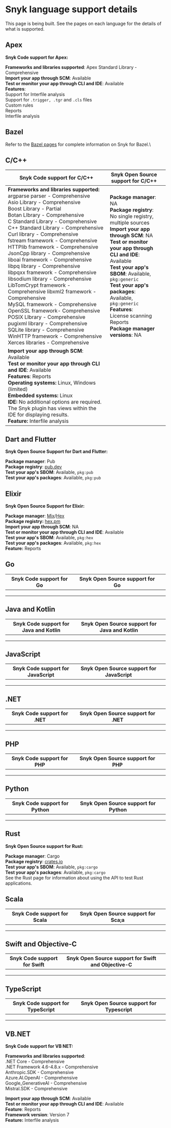 # Snyk language support details

&#x20;This page is being built. See the pages on each language for the details of what is supported.

## Apex

**Snyk Code support for Apex:**

**Frameworks and libraries supported**:  Apex Standard Library - Comprehensive\
**Import your app through SCM**: Available\
**Test or monitor your app through CLI and IDE**: Available\
**Features**:\
Support for Interfile analysis\
Support for `.trigger, .tgr` and `.cls` files\
Custom rules\
Reports\
Interfile analysis

## Bazel

Refer to the [Bazel pages](bazel/) for complete information on Snyk for Bazel.\


## C/C++

<table><thead><tr><th>Snyk Code support for C/C++</th><th>Snyk Open Source support for C/C++</th><th data-hidden></th></tr></thead><tbody><tr><td><strong>Frameworks and libraries supported:</strong> argparse parser - Comprehensive<br>Asio Library - Comprehensive<br>Boost Library - Partial<br>Botan LIbrary - Comprehensive<br>C Standard Library - Comprehensive<br>C++ Standard Library - Comprehensive<br>Curl library - Comprehensive<br>fstream framework - Comprehensive HTTPlib framework - Comprehensive JsonCpp library - Comprehensive<br>liboai framework - Comprehensive<br>libpq library - Comprehensive<br>libpqxx framework - Comprehensive libsodium library - Comprehensive LibTomCrypt framework - Comprehensive libxml2 framework - Comprehensive<br>MySQL framework - Comprehensive OpenSSL framework- Comprehensive<br>POSIX LIbrary - Comprehensive<br>pugixml library - Comprehensive<br>SQLite library - Comprehensive<br>WinHTTP framework - Comprehensive<br>Xerces libraries - Comprehensive</td><td><strong>Package manager</strong>: NA<br><strong>Package registry</strong>: No single registry, multiple sources <br><strong>Import your app through SCM</strong>: NA<br><strong>Test or monitor your app through CLI and IDE</strong>: Available<br><strong>Test your app's SBOM</strong>: Available, <code>pkg:generic</code><br><strong>Test your app's packages</strong>: Available, <code>pkg:generic</code><br><strong>Features</strong>:<br>License scanning<br>Reports<br><strong>Package manager versions</strong>: NA</td><td></td></tr><tr><td><strong>Import your app through SCM</strong>: Available<br><strong>Test or monitor your app through CLI and IDE</strong>: Available<br><strong>Features</strong>: Reports<br><strong>Operating systems:</strong> Linux, Windows (limited)<br><strong>Embedded systems:</strong> Linux<br><strong>IDE:</strong> No additional options are required. The Snyk plugin has views within the IDE for displaying results.<br><strong>Feature:</strong> Interfile analysis</td><td></td><td></td></tr></tbody></table>

## Dart and Flutter

**Snyk Open Source Support for Dart and Flutter:**

**Package manager**: Pub\
**Package registry**: [pub.dev](https://pub.dev/)\
**Test your app's SBOM**: Available, `pkg:pub`\
**Test your app's packages**: Available, `pkg:pub`

## Elixir

**Snyk Open Source Support for Elixir:**

**Package manager**: [Mix](https://hexdocs.pm/mix/Mix.html)/[Hex](https://hex.pm)\
**Package registry:**  [hex.pm](https://hex.pm/)\
**Import your app through SCM**: NA\
**Test or monitor your app through CLI and IDE**: Available\
**Test your app's SBOM**: Available, `pkg:hex`\
**Test your app's packages**: Available, `pkg:hex`\
**Feature:** Reports

## Go

<table><thead><tr><th>Snyk Code support for Go</th><th>Snyk Open Source support for Go</th><th data-hidden></th></tr></thead><tbody><tr><td></td><td></td><td></td></tr><tr><td></td><td></td><td></td></tr><tr><td></td><td></td><td></td></tr></tbody></table>

## Java and Kotlin

<table><thead><tr><th>Snyk Code support for Java and Kotlin</th><th>Snyk Open Source support for Java and Kotlin</th><th data-hidden></th></tr></thead><tbody><tr><td></td><td></td><td></td></tr><tr><td></td><td></td><td></td></tr><tr><td></td><td></td><td></td></tr></tbody></table>

## JavaScript

<table><thead><tr><th>Snyk Code support for JavaScript</th><th>Snyk Open Source support for JavaScript</th><th data-hidden></th></tr></thead><tbody><tr><td></td><td></td><td></td></tr><tr><td></td><td></td><td></td></tr><tr><td></td><td></td><td></td></tr></tbody></table>

## .NET

<table><thead><tr><th>Snyk Code support for .NET</th><th>Snyk Open Source support for .NET</th><th data-hidden></th></tr></thead><tbody><tr><td></td><td></td><td></td></tr><tr><td></td><td></td><td></td></tr><tr><td></td><td></td><td></td></tr></tbody></table>

## PHP

<table><thead><tr><th>Snyk Code support for PHP</th><th>Snyk Open Source support for PHP</th><th data-hidden></th></tr></thead><tbody><tr><td></td><td></td><td></td></tr><tr><td></td><td></td><td></td></tr><tr><td></td><td></td><td></td></tr></tbody></table>

## Python

<table><thead><tr><th>Snyk Code support for Python</th><th>Snyk Open Source support for Python</th><th data-hidden></th></tr></thead><tbody><tr><td></td><td></td><td></td></tr><tr><td></td><td></td><td></td></tr><tr><td></td><td></td><td></td></tr></tbody></table>

## Rust

**Snyk Open Source support for Rust:**

**Package manager**: Cargo\
**Package registry**: [crates.io](https://crates.io/)\
**Test your app's SBOM**: Available, `pkg:cargo`\
**Test your app's packages**: Available, `pkg:cargo`\
See the Rust page for information about using the API to test Rust applications.

## Scala

<table><thead><tr><th>Snyk Code support for Scala</th><th>Snyk Open Source support for Sca;a</th><th data-hidden></th></tr></thead><tbody><tr><td></td><td></td><td></td></tr><tr><td></td><td></td><td></td></tr><tr><td></td><td></td><td></td></tr></tbody></table>

## Swift and Objective-C

<table><thead><tr><th>Snyk Code support for Swift</th><th>Snyk Open Source support for Swift and Objective-C</th><th data-hidden></th></tr></thead><tbody><tr><td></td><td></td><td></td></tr><tr><td></td><td></td><td></td></tr><tr><td></td><td></td><td></td></tr></tbody></table>

## TypeScript

<table><thead><tr><th>Snyk Code support for TypeScript</th><th>Snyk Open Source support for Typescript</th><th data-hidden></th></tr></thead><tbody><tr><td></td><td></td><td></td></tr><tr><td></td><td></td><td></td></tr><tr><td></td><td></td><td></td></tr></tbody></table>

## VB.NET

**Snyk Code support for VB NET:**

**Frameworks and libraries supported**:\
.NET Core - Comprehensive\
.NET Framework 4.6-4.8.x - Comprehensive\
Anthropic.SDK - Comprehensive\
Azure.AI.OpenAI - Comprehensive\
Google\_GenerativeAI - Comprehensive\
Mistral.SDK - Comprehensive

**Import your app through SCM**: Available\
**Test or monitor your app through CLI and IDE**: Available\
**Feature**: Reports\
**Framework version**: Version 7\
**Feature:** Interfile analysis
